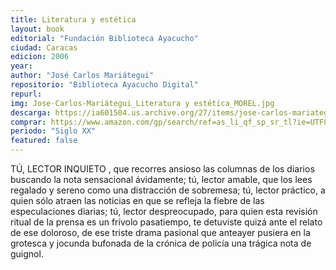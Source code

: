 ```yaml
---
title: Literatura y estética
layout: book
editorial: "Fundación Biblioteca Ayacucho"
ciudad: Caracas
edicion: 2006
year: 
author: "José Carlos Mariátegui"
repositorio: "Biblioteca Ayacucho Digital"
repurl:
img: Jose-Carlos-Mariátegui_Literatura y estética_MOREL.jpg
descarga: https://ia601504.us.archive.org/27/items/jose-carlos-mariategui-literatura-y-estetica/Jose%CC%81%20Carlos%20Maria%CC%81tegui-Literatura%20y%20este%CC%81tica.pdf
comprar: https://www.amazon.com/gp/search/ref=as_li_qf_sp_sr_tl?ie=UTF8&tag=morelcoop-20&keywords=josé carlos mariátegui&index=aps&camp=1789&creative=9325&linkCode=ur2&linkId=2ea4a3f86da3b52e3687156714f842b7
periodo: "Siglo XX"
featured: false
---
```

 

TÚ, LECTOR INQUIETO , que recorres ansioso las columnas de los diarios buscando la nota sensacional ávidamente; tú, lector amable, que los lees regalado y sereno como una distracción de sobremesa; tú, lector práctico, a quien sólo atraen las noticias en que se refleja la fiebre de las especulaciones diarias; tú, lector despreocupado, para quien esta revisión ritual de la prensa es un frívolo pasatiempo, te detuviste quizá ante el relato de ese doloroso, de ese triste drama pasional que anteayer pusiera en la grotesca y jocunda bufonada de la crónica de policía una trágica nota de guignol.
